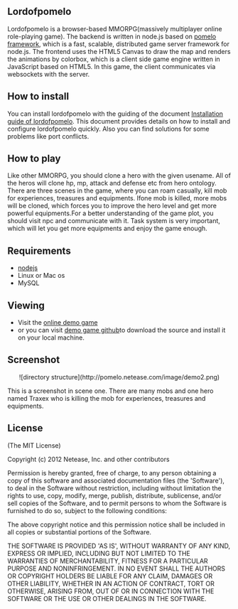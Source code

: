 ## Lordofpomelo

Lordofpomelo is a browser-based MMORPG(massively multiplayer online role-playing game). 
The backend is written in node.js based on [pomelo framework](https://github.com/NetEase/pomelo/wiki/Introduction-to-pomelo), 
which is a fast, scalable, distributed game server framework for node.js. 
The frontend uses the HTML5 Canvas to draw the map and renders the animations by colorbox, 
which is a client side game engine written in JavaScript based on HTML5. In this game, 
the client communicates via websockets with the server. 

## How to install

You can install lordofpomelo with the guiding of the document 
[Installation guide of lordofpomelo](https://github.com/NetEase/pomelo/wiki/Installation-guide-of-lordofpomelo).
This document provides details on how to install and configure lordofpomelo quickly. Also you can find solutions
for some problems like port conflicts.

## How to play

Like other MMORPG, you should clone a hero with the given usename. All of the heros will clone hp, mp, attack 
and defense etc from hero ontology. There are three scenes in the game, where you can roam casually,
kill mob for experiences, treasures and equipments. Ifone mob is killed, more mobs will be cloned, 
which forces you to improve the hero level and get more powerful equipments.For a better understanding 
of the game plot, you should visit npc and communicate with it. Task system is very important, 
which will let you get more equipments and enjoy the game enough.

## Requirements

* [nodejs](http://nodejs.org/)
* Linux or Mac os
* MySQL

## Viewing

 * Visit the [online demo game](http://nodejs.netease.com/lordofpomelo)
 * or you can visit [demo game github](http://github.com/node-pomelo/lordofpomelo)to download the source and install it on your local machine.

## Screenshot

<center>
![directory structure](http://pomelo.netease.com/image/demo2.png)
</center>

This is a screenshot in scene one. There are many mobs and one hero named Traxex who is killing the mob for experiences, treasures and equipments.


## License

(The MIT License)

Copyright (c) 2012 Netease, Inc. and other contributors

Permission is hereby granted, free of charge, to any person obtaining
a copy of this software and associated documentation files (the
'Software'), to deal in the Software without restriction, including
without limitation the rights to use, copy, modify, merge, publish,
distribute, sublicense, and/or sell copies of the Software, and to
permit persons to whom the Software is furnished to do so, subject to
the following conditions:

The above copyright notice and this permission notice shall be
included in all copies or substantial portions of the Software.

THE SOFTWARE IS PROVIDED 'AS IS', WITHOUT WARRANTY OF ANY KIND,
EXPRESS OR IMPLIED, INCLUDING BUT NOT LIMITED TO THE WARRANTIES OF
MERCHANTABILITY, FITNESS FOR A PARTICULAR PURPOSE AND NONINFRINGEMENT.
IN NO EVENT SHALL THE AUTHORS OR COPYRIGHT HOLDERS BE LIABLE FOR ANY
CLAIM, DAMAGES OR OTHER LIABILITY, WHETHER IN AN ACTION OF CONTRACT,
TORT OR OTHERWISE, ARISING FROM, OUT OF OR IN CONNECTION WITH THE
SOFTWARE OR THE USE OR OTHER DEALINGS IN THE SOFTWARE.
